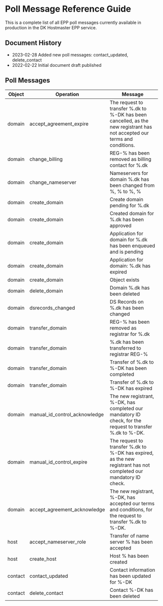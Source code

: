# Poll Message Reference Guide

This is a complete list of all EPP poll messages currently available in production in the DK Hostmaster EPP service.

## Document History
* 2023-02-28 Added new poll messages: contact_updated, delete_contact
* 2022-02-22 Initial document draft published

## Poll Messages

|Object |Operation                    |Message                                                                                                                  |
|-------|-----------------------------|-------------------------------------------------------------------------------------------------------------------------|
|domain |accept_agreement_expire      |The request to transfer %.dk to %-DK has been cancelled, as the new registrant has not accepted our terms and conditions.|
|domain |change_billing               |REG-% has been removed as billing contact for %.dk                                                                       |
|domain |change_nameserver            |Nameservers for domain %.dk has been changed from %, % to %, %                                                           |
|domain |create_domain                |Create domain pending for %.dk                                                                                           |
|domain |create_domain                |Created domain for %.dk has been approved                                                                                |
|domain |create_domain                |Application for domain for %.dk has been enqueued and is pending                                                         |
|domain |create_domain                |Application for domain: %.dk has expired                                                                                 |
|domain |create_domain                |Object exists                                                                                                            |
|domain |delete_domain                |Domain %.dk has been deleted                                                                                             |
|domain |dsrecords_changed            |DS Records on %.dk has been changed                                                                                      |
|domain |transfer_domain              |REG-% has been removed as registrar for %.dk                                                                             |
|domain |transfer_domain              |%.dk has been transferred to registrar REG-%                                                                             |
|domain |transfer_domain              |Transfer of %.dk to %-DK has been completed                                                                              |
|domain |transfer_domain              |Transfer of %.dk to %-DK has expired                                                                                     |
|domain |manual_id_control_acknowledge|The new registrant, %-DK, has completed our mandatory ID check, for the request to transfer %.dk to %-DK.                |
|domain |manual_id_control_expire     |The request to transfer %.dk to %-DK has expired, as the new registrant has not completed our mandatory ID check.        |
|domain |accept_agreement_acknowledge |The new registrant, %-DK, has accepted our terms and conditions, for the request to transfer %.dk to %-DK.               |
|host   |accept_nameserver_role       |Transfer of name server % has been accepted                                                                              |
|host   |create_host                  |Host % has been created                                                                                                  |
|contact|contact_updated              |Contact information has been updated for %-DK                                                                            |
|contact|delete_contact               |Contact %-DK has been deleted                                                                                            |
